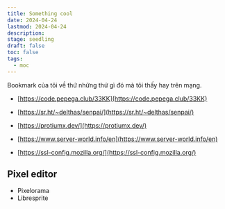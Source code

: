 ```yaml
---
title: Something cool 
date: 2024-04-24 
lastmod: 2024-04-24 
description: 
stage: seedling
draft: false 
toc: false
tags:
  - moc
---
```


Bookmark của tôi về thứ những thứ gì đó mà tôi thấy hay trên mạng.

- [https://code.pepega.club/33KK](https://code.pepega.club/33KK) 

- [https://sr.ht/~delthas/senpai/](https://sr.ht/~delthas/senpai/) 

- [https://protiumx.dev/](https://protiumx.dev/)

- [https://www.server-world.info/en](https://www.server-world.info/en)

- [https://ssl-config.mozilla.org/](https://ssl-config.mozilla.org/)

## Pixel editor
- Pixelorama
- Libresprite




